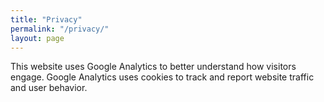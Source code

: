 ```yaml
---
title: "Privacy"
permalink: "/privacy/"
layout: page
---
```


<p>This website uses Google Analytics to better understand how visitors engage. Google Analytics uses cookies to track and report website traffic and user behavior.</p>
